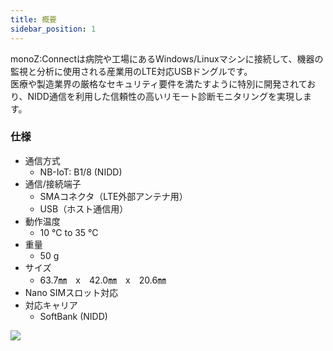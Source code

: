 ```yaml
---
title: 概要
sidebar_position: 1
---
```


monoZ:Connectは病院や工場にあるWindows/Linuxマシンに接続して、機器の監視と分析に使用される産業用のLTE対応USBドングルです。\
医療や製造業界の厳格なセキュリティ要件を満たすように特別に開発されており、NIDD通信を利用した信頼性の高いリモート診断モニタリングを実現します。

### 仕様
- 通信方式 
    - NB-IoT: B1/8 (NIDD)
- 通信/接続端子
    - SMAコネクタ（LTE外部アンテナ用） 
    - USB（ホスト通信用）
- 動作温度 
     - 10 °C to 35 °C
- 重量 
     - 50 g
- サイズ
     - 63.7㎜　x　42.0㎜　x　20.6㎜
- Nano SIMスロット対応
- 対応キャリア 
     - SoftBank (NIDD)

<div className="card">
    <div className="card__body">
<img src={require('@site/static/img/monoZ-Connect.png').default} className="img-center" />
</div>
</div>